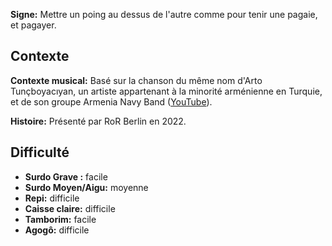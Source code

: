 **Signe:** Mettre un poing au dessus de l'autre comme pour tenir une pagaie, et
pagayer.

## Contexte

**Contexte musical:** Basé sur la chanson du même nom d'Arto Tunçboyacıyan, un
artiste appartenant à la minorité arménienne en Turquie, et de son groupe
Armenia Navy Band ([YouTube](https://www.youtube.com/watch?v=OCgrJFbIAcw)).

**Histoire:** Présenté par RoR Berlin en 2022.

## Difficulté

* **Surdo Grave :** facile
* **Surdo Moyen/Aigu:** moyenne
* **Repi:** difficile
* **Caisse claire:** difficile
* **Tamborim:** facile
* **Agogô:** difficile
